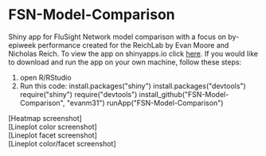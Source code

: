 # FSN-Model-Comparison


Shiny app for FluSight Network model comparison with a focus on by-epiweek performance created for the ReichLab by Evan Moore and Nicholas Reich. To view the app on shinyapps.io click [here](https://ermoore.shinyapps.io/FSN_Model_Comparison/). If you would like to download and run the app on your own machine, follow these steps: 
1. open R/RStudio
2. Run this code: install.packages("shiny") install.packages("devtools") require("shiny") require("devtools") install_github("FSN-Model-Comparison", "evanm31") runApp("FSN-Model-Comparison")

[Heatmap screenshot]   
[Lineplot color screenshot]  
[Lineplot facet screenshot]  
[Lineplot color/facet screenshot]  
